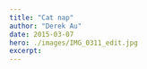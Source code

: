 ```yaml
---
title: "Cat nap"
author: "Derek Au"
date: 2015-03-07
hero: ./images/IMG_0311_edit.jpg
excerpt: 
---
```



